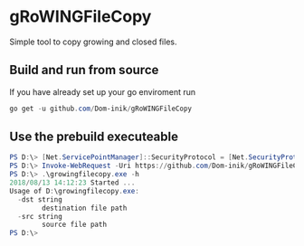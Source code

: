 # gRoWINGFileCopy

Simple tool to copy growing and closed files.

## Build and run from source

If you have already set up your go enviroment run 

```powershell
go get -u github.com/Dom-inik/gRoWINGFileCopy
```

## Use the prebuild executeable

```Powershell
PS D:\> [Net.ServicePointManager]::SecurityProtocol = [Net.SecurityProtocolType]::Tls12
PS D:\> Invoke-WebRequest -Uri https://github.com/Dom-inik/gRoWINGFileCopy/raw/master/growingfilecopy.exe -OutFile growingfilecopy.exe
PS D:\> .\growingfilecopy.exe -h
2018/08/13 14:12:23 Started ...
Usage of D:\growingfilecopy.exe:
  -dst string
        destination file path
  -src string
        source file path
PS D:\>
```